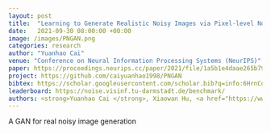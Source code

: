 ```yaml
---
layout: post
title:  "Learning to Generate Realistic Noisy Images via Pixel-level Noise-aware Adversarial Training"
date:   2021-09-30 08:00:00 +00:00
image: /images/PNGAN.png
categories: research
author: "Yuanhao Cai"
venue: "Conference on Neural Information Processing Systems (NeurIPS)"
paper: https://proceedings.neurips.cc/paper/2021/file/1a5b1e4daae265b790965a275b53ae50-Paper.pdf
project: https://github.com/caiyuanhao1998/PNGAN
bibtex: https://scholar.googleusercontent.com/scholar.bib?q=info:6HrnCqHrQZkJ:scholar.google.com/&output=citation&scisdr=CgXzW2SUEOuigV08s4c:AAGBfm0AAAAAYdk6q4dkpylJLXPRGrxaFP6_aI4pSUmb&scisig=AAGBfm0AAAAAYdk6q7iJc0b1wz5F_UoV-TZy2OXEwEhy&scisf=4&ct=citation&cd=-1&hl=zh-CN
leaderboard: https://noise.visinf.tu-darmstadt.de/benchmark/
authors: <strong>Yuanhao Cai </strong>, Xiaowan Hu, <a href="https://www.sigs.tsinghua.edu.cn/whq/">Haoqian Wang</a>, <a href="https://yulunzhang.com/">Yulun Zhang</a>, <a href="https://vcg.seas.harvard.edu/people/hanspeter-pfister">Hanspeter Pfister</a>, <a href="https://donglaiw.github.io/">Donglai Wei</a>
---
```

A GAN for real noisy image generation